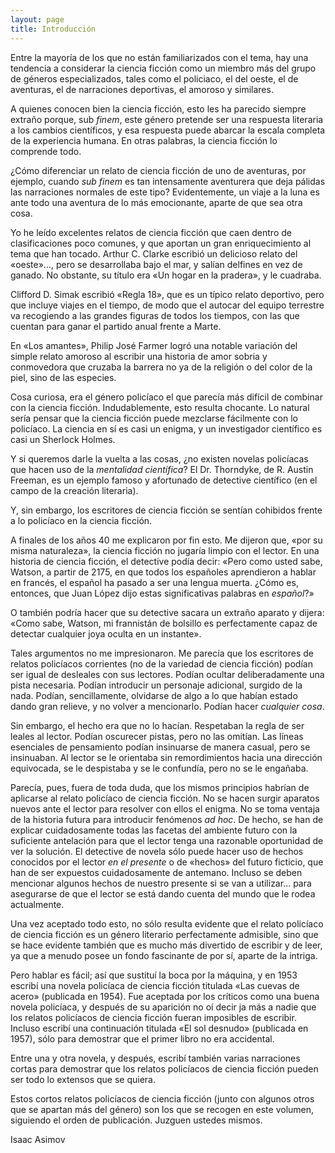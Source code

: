 ```yaml
---
layout: page
title: Introducción
---
```


Entre la mayoría de los que no están familiarizados con el tema, hay una tendencia a considerar la ciencia ficción como un miembro más del grupo de géneros especializados, tales como el policiaco, el del oeste, el de aventuras, el de narraciones deportivas, el amoroso y similares.

A quienes conocen bien la ciencia ficción, esto les ha parecido siempre extraño porque, sub _finem_, este género pretende ser una respuesta literaria a los cambios científicos, y esa respuesta puede abarcar la escala completa de la experiencia humana. En otras palabras, la ciencia ficción lo comprende todo.

¿Cómo diferenciar un relato de ciencia ficción de uno de aventuras, por ejemplo, cuando _sub finem_ es tan intensamente aventurera que deja pálidas las narraciones normales de este tipo? Evidentemente, un viaje a la luna es ante todo una aventura de lo más emocionante, aparte de que sea otra cosa.

Yo he leído excelentes relatos de ciencia ficción que caen dentro de clasificaciones poco comunes, y que aportan un gran enriquecimiento al tema que han tocado. Arthur C. Clarke escribió un delicioso relato del «oeste»…, pero se desarrollaba bajo el mar, y salían delfines en vez de ganado. No obstante, su título era «Un hogar en la pradera», y le cuadraba.

Clifford D. Simak escribió «Regla 18», que es un típico relato deportivo, pero que incluye viajes en el tiempo, de modo que el autocar del equipo terrestre va recogiendo a las grandes figuras de todos los tiempos, con las que cuentan para ganar el partido anual frente a Marte.

En «Los amantes», Philip José Farmer logró una notable variación del simple relato amoroso al escribir una historia de amor sobria y conmovedora que cruzaba la barrera no ya de la religión o del color de la piel, sino de las especies.

Cosa curiosa, era el género policíaco el que parecía más difícil de combinar con la ciencia ficción. Indudablemente, esto resulta chocante. Lo natural sería pensar que la ciencia ficción puede mezclarse fácilmente con lo policíaco. La ciencia en sí es casi un enigma, y un investigador científico es casi un Sherlock Holmes.

Y si queremos darle la vuelta a las cosas, ¿no existen novelas policíacas que hacen uso de la _mentalidad científica_? El Dr. Thorndyke, de R. Austin Freeman, es un ejemplo famoso y afortunado de detective científico (en el campo de la creación literaria).

Y, sin embargo, los escritores de ciencia ficción se sentían cohibidos frente a lo policíaco en la ciencia ficción.

A finales de los años 40 me explicaron por fin esto. Me dijeron que, «por su misma naturaleza», la ciencia ficción no jugaría limpio con el lector. En una historia de ciencia ficción, el detective podía decir: «Pero como usted sabe, Watson, a partir de 2175, en que todos los españoles aprendieron a hablar en francés, el español ha pasado a ser una lengua muerta. ¿Cómo es, entonces, que Juan López dijo estas significativas palabras en _español_?»

O también podría hacer que su detective sacara un extraño aparato y dijera: «Como sabe, Watson, mi frannistán de bolsillo es perfectamente capaz de detectar cualquier joya oculta en un instante».

Tales argumentos no me impresionaron. Me parecía que los escritores de relatos policíacos corrientes (no de la variedad de ciencia ficción) podían ser igual de desleales con sus lectores. Podían ocultar deliberadamente una pista necesaria. Podían introducir un personaje adicional, surgido de la nada. Podían, sencillamente, olvidarse de algo a lo que habían estado dando gran relieve, y no volver a mencionarlo. Podían hacer _cualquier cosa_.

Sin embargo, el hecho era que no lo hacían. Respetaban la regla de ser leales al lector. Podían oscurecer pistas, pero no las omitían. Las líneas esenciales de pensamiento podían insinuarse de manera casual, pero se insinuaban. Al lector se le orientaba sin remordimientos hacia una dirección equivocada, se le despistaba y se le confundía, pero no se le engañaba.

Parecía, pues, fuera de toda duda, que los mismos principios habrían de aplicarse al relato policíaco de ciencia ficción. No se hacen surgir aparatos nuevos ante el lector para resolver con ellos el enigma. No se toma ventaja de la historia futura para introducir fenómenos _ad hoc_. De hecho, se han de explicar cuidadosamente todas las facetas del ambiente futuro con la suficiente antelación para que el lector tenga una razonable oportunidad de ver la solución. El detective de novela sólo puede hacer uso de hechos conocidos por el lector _en el presente_ o de «hechos» del futuro ficticio, que han de ser expuestos cuidadosamente de antemano. Incluso se deben mencionar algunos hechos de nuestro presente si se van a utilizar… para asegurarse de que el lector se está dando cuenta del mundo que le rodea actualmente.

Una vez aceptado todo esto, no sólo resulta evidente que el relato policíaco de ciencia ficción es un género literario perfectamente admisible, sino que se hace evidente también que es mucho más divertido de escribir y de leer, ya que a menudo posee un fondo fascinante de por sí, aparte de la intriga.

Pero hablar es fácil; así que sustituí la boca por la máquina, y en 1953 escribí una novela policíaca de ciencia ficción titulada «Las cuevas de acero» (publicada en 1954). Fue aceptada por los críticos como una buena novela policíaca, y después de su aparición no oí decir ja más a nadie que los relatos policíacos de ciencia ficción fueran imposibles de escribir. Incluso escribí una continuación titulada «El sol desnudo» (publicada en 1957), sólo para demostrar que el primer libro no era accidental.

Entre una y otra novela, y después, escribí también varias narraciones cortas para demostrar que los relatos policíacos de ciencia ficción pueden ser todo lo extensos que se quiera.

Estos cortos relatos policíacos de ciencia ficción (junto con algunos otros que se apartan más del género) son los que se recogen en este volumen, siguiendo el orden de publicación. Juzguen ustedes mismos.

Isaac Asimov
